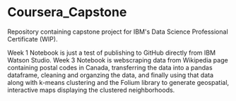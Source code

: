 # Coursera_Capstone
Repository containing capstone project for IBM's Data Science Professional Certificate (WIP).

Week 1 Notebook is just a test of publishing to GitHub directly from IBM Watson Studio.
Week 3 Notebook is webscraping data from Wikipedia page containing postal codes in Canada, transferring the data into a pandas dataframe, cleaning and organzing the data, and finally using that data along with k-means clustering and the Folium library to generate geospatial, interactive maps displaying the clustered neighborhoods.
